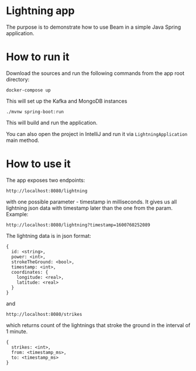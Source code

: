 # Lightning app
The purpose is to demonstrate how to use Beam in a simple Java Spring application.

# How to run it
Download the sources and run the following commands from the app root directory:
```
docker-compose up
```
This will set up the Kafka and MongoDB instances
```
./mvnw spring-boot:run
```
This will build and run the application.

You can also open the project in IntelliJ and run it via `LightningApplication` main method.

# How to use it
The app exposes two endpoints: 
```
http://localhost:8080/lightning
``` 
with one possible parameter - timestamp in milliseconds. It gives us all lightning json data with timestamp later than
the one from the param. Example:
```
http://localhost:8080/lightning?timestamp=1600760252089
```
The lightning data is in json format:
```
{
  id: <string>,
  power: <int>,
  strokeTheGround: <bool>,
  timestamp: <int>,
  coordinates: {
    longitude: <real>,
    latitude: <real>
  }
}
```
and
```
http://localhost:8080/strikes
```
which returns count of the lightnings that stroke the ground in the interval of 1 minute.

```
{
  strikes: <int>,
  from: <timestamp_ms>,
  to: <timestamp_ms>
}
```